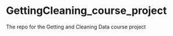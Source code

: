 GettingCleaning_course_project
==============================

The repo for the Getting and Cleaning Data course project
